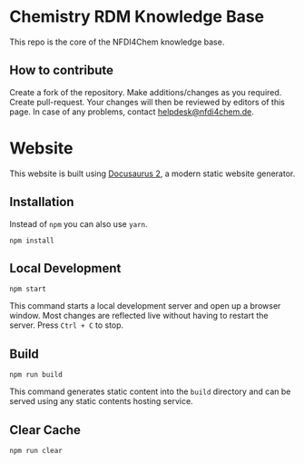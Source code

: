 # Chemistry RDM Knowledge Base

This repo is the core of the NFDI4Chem knowledge base.

## How to contribute

Create a fork of the repository. Make additions/changes as you required. Create pull-request. Your changes will then be reviewed by editors of this page. In case of any problems, contact helpdesk@nfdi4chem.de.

# Website

This website is built using [Docusaurus 2](https://docusaurus.io/), a modern static website generator.

## Installation
Instead of ```npm``` you can also use ```yarn```.

```console
npm install
```

## Local Development

```console
npm start
```

This command starts a local development server and open up a browser window. Most changes are reflected live without having to restart the server. Press ```Ctrl + C``` to stop.

## Build

```console
npm run build
```

This command generates static content into the `build` directory and can be served using any static contents hosting service.

## Clear Cache
```console
npm run clear
```
